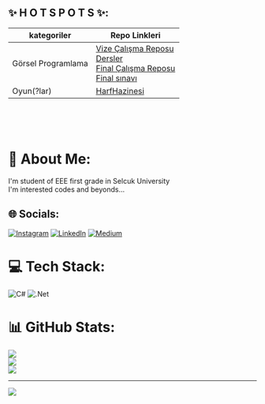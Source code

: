 ## ✨ H O T S P O T S ✨:

<p align = "center">

kategoriler|Repo Linkleri
--|--
Görsel Programlama | [Vize Çalışma Reposu](https://github.com/selcukdinc/VizeCalisma)<br>[Dersler](https://github.com/selcukdinc/gorsel-programlama)<br>[Final Çalışma Reposu](https://github.com/selcukdinc/GP_FinalCalisma)<br> [Final sınavı](https://github.com/selcukdinc/GP_Final)
Oyun(?lar) | [HarfHazinesi](https://github.com/selcukdinc/HarfHazinesiPub)
</p>

<br><br><br>
# 💫 About Me:
I'm student of EEE first grade in Selcuk University<br>I'm interested codes and beyonds...<br>

## 🌐 Socials:

[![Instagram](https://img.shields.io/badge/Instagram-%23E4405F.svg?logo=Instagram&logoColor=white)](https://instagram.com/selcuk._._) [![LinkedIn](https://img.shields.io/badge/LinkedIn-%230077B5.svg?logo=linkedin&logoColor=white)](https://linkedin.com/in/selcukdinc) [![Medium](https://img.shields.io/badge/Medium-12100E?logo=medium&logoColor=white)](https://medium.com/@@selcukdinc2508) 

# 💻 Tech Stack:
![C#](https://img.shields.io/badge/c%23-%23239120.svg?style=for-the-badge&logo=csharp&logoColor=white) ![.Net](https://img.shields.io/badge/.NET-5C2D91?style=for-the-badge&logo=.net&logoColor=white)
# 📊 GitHub Stats:
![](https://github-readme-stats.vercel.app/api?username=selcukdinc&theme=merko&hide_border=true&include_all_commits=false&count_private=false)<br/>
![](https://github-readme-streak-stats.herokuapp.com/?user=selcukdinc&theme=merko&hide_border=true)<br/>
![](https://github-readme-stats.vercel.app/api/top-langs/?username=selcukdinc&theme=merko&hide_border=true&include_all_commits=false&count_private=false&layout=compact)

---
[![](https://visitcount.itsvg.in/api?id=selcukdinc&icon=6&color=3)](https://visitcount.itsvg.in)


<!-- Proudly created with GPRM ( https://gprm.itsvg.in ) -->
